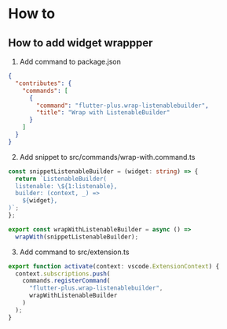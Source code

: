 # How to

## How to add widget wrappper

1. Add command to package.json

```json
{
  "contributes": {
    "commands": [
      {
        "command": "flutter-plus.wrap-listenablebuilder",
        "title": "Wrap with ListenableBuilder"
      }
    ]
  }
}
```

2. Add snippet to src/commands/wrap-with.command.ts

```ts
const snippetListenableBuilder = (widget: string) => {
  return `ListenableBuilder(
  listenable: \${1:listenable},
  builder: (context, _) =>
    ${widget},
)`;
};

export const wrapWithListenableBuilder = async () =>
  wrapWith(snippetListenableBuilder);
```

3. Add command to src/extension.ts

```ts
export function activate(context: vscode.ExtensionContext) {
  context.subscriptions.push(
    commands.registerCommand(
      "flutter-plus.wrap-listenablebuilder",
      wrapWithListenableBuilder
    )
  );
}
```
